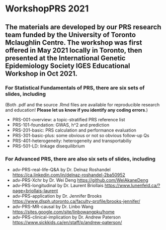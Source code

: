 # WorkshopPRS 2021

## The materials are developed by our PRS research team funded by the University of Toronto Mclaughlin Centre. The workshop was first offered in May 2021 locally in Toronto, then presented at the International Genetic Epidemiology Society IGES Educational Workshop in Oct 2021.

### For Statistical Fundamentals of PRS, there are six sets of slides, including  
(Both .pdf and the source .Rmd files are available for reproducible research and education! **Please let us know if you identify any coding errors**.)  
- PRS-001-overview: a topic-stratified PRS reference list  
- PRS-101-foundation: GWAS, h^2 and prediction  
- PRS-201-basic: PRS calculation and performance evaluation   
- PRS-301-basic-plus: some obvious or not so obvious follow-up Qs  
- PRS-401-heterogeneity: heterogeneity and transportabiliy  
- PRS-501-LD: linkage disequilibrium  


### For Advanced PRS, there are also six sets of slides, including  
- adv-PRS-real-life-Q&A by Dr. Delnaz Roshandel https://ca.linkedin.com/in/delnaz-roshandel-2ba50952
- adv-PRS-Xchr by Dr. Wei Deng https://github.com/WeiAkaneDeng
- adv-PRS-longitudinal by Dr. Laurent Briollais https://www.lunenfeld.ca/?page=briollais-laurent
- adv-PRS-application by Dr. Jennifer Brooks https://www.dlsph.utoronto.ca/faculty-profile/brooks-jennifer/
- adv-PRS-MR-causal by Dr. Linbo Wang https://sites.google.com/site/linbowangpku/home
- adv-PRS-clinical-implication by Dr. Andrew Paterson https://www.sickkids.ca/en/staff/p/andrew-paterson/



